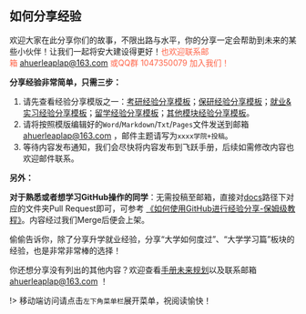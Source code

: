 ## 如何分享经验

欢迎大家在此分享你们的故事，不限出路与水平，你的分享一定会帮助到未来的某些小伙伴！让我们一起将安大建设得更好！<font color="ff6347">也欢迎联系邮箱 ahuerleaplap@163.com 或QQ群 1047350079 加入我们！</font>

**分享经验非常简单，只需三步：**

1. 请先查看经验分享模版之一：[考研经验分享模板](升学就业/经验分享模板-考研.md)；[保研经验分享模板](升学就业/经验分享模板-保研.md)；[就业&实习经验分享模板](升学就业/经验分享模板-就业.md)；[留学经验分享模板](升学就业/经验分享模板-留学.md)；[其他模块经验分享模板](升学就业/经验分享模板-其他.md)。
2. 请将按照模版编辑好的`Word`/`Markdown`/`Txt`/`Pages`文件发送到邮箱 ahuerleaplap@163.com ，邮件主题请写为`xxxx学院+投稿`。
3. 等待内容发布通知，我们会尽快将内容发布到飞跃手册，后续如需修改内容也欢迎邮件联系。

**另外：**

**对于熟悉或者想学习GitHub操作的同学**：无需投稿至邮箱，直接对[docs](https://github.com/AHUer-LeapLap/Impart-Inherit/tree/main/docs)路径下对应的文件夹Pull Request即可，可参考 [《如何使用GitHub进行经验分享-保姆级教程》](如何使用GitHub进行经验分享.md)。内容经过我们Merge后便会上架。

偷偷告诉你，除了分享升学就业经验，分享“大学如何度过”、“大学学习篇”板块的经验，也是非常非常棒的选择！

你还想分享没有列出的其他内容？欢迎查看[手册未来规划](Preface/future.md)以及联系邮箱 ahuerleaplap@163.com ！

!> 移动端访问请点击`左下角菜单栏`展开菜单，祝阅读愉快！